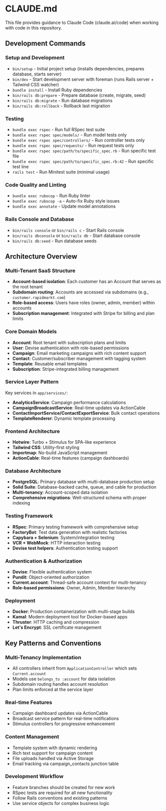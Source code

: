 # CLAUDE.md

This file provides guidance to Claude Code (claude.ai/code) when working with code in this repository.

## Development Commands

### Setup and Development
- `bin/setup` - Initial project setup (installs dependencies, prepares database, starts server)
- `bin/dev` - Start development server with foreman (runs Rails server + Tailwind CSS watcher)
- `bundle install` - Install Ruby dependencies
- `bin/rails db:prepare` - Prepare database (create, migrate, seed)
- `bin/rails db:migrate` - Run database migrations
- `bin/rails db:rollback` - Rollback last migration

### Testing
- `bundle exec rspec` - Run full RSpec test suite
- `bundle exec rspec spec/models/` - Run model tests only
- `bundle exec rspec spec/controllers/` - Run controller tests only
- `bundle exec rspec spec/requests/` - Run request tests only
- `bundle exec rspec spec/path/to/specific_spec.rb` - Run specific test file
- `bundle exec rspec spec/path/to/specific_spec.rb:42` - Run specific test line
- `rails test` - Run Minitest suite (minimal usage)

### Code Quality and Linting
- `bundle exec rubocop` - Run Ruby linter
- `bundle exec rubocop -a` - Auto-fix Ruby style issues
- `bundle exec annotate` - Update model annotations

### Rails Console and Database
- `bin/rails console` or `bin/rails c` - Start Rails console
- `bin/rails dbconsole` or `bin/rails db` - Start database console
- `bin/rails db:seed` - Run database seeds

## Architecture Overview

### Multi-Tenant SaaS Structure
- **Account-based isolation**: Each customer has an Account that serves as the root tenant
- **Subdomain routing**: Accounts are accessed via subdomains (e.g., `customer.rapidmarkt.com`)
- **Role-based access**: Users have roles (owner, admin, member) within accounts
- **Subscription management**: Integrated with Stripe for billing and plan limits

### Core Domain Models
- **Account**: Root tenant with subscription plans and limits
- **User**: Devise authentication with role-based permissions
- **Campaign**: Email marketing campaigns with rich content support
- **Contact**: Customer/subscriber management with tagging system
- **Template**: Reusable email templates
- **Subscription**: Stripe-integrated billing management

### Service Layer Pattern
Key services in `app/services/`:
- **AnalyticsService**: Campaign performance calculations
- **CampaignBroadcastService**: Real-time updates via ActionCable
- **ContactImportService/ContactExportService**: Bulk contact operations
- **TemplateRenderer**: Dynamic template processing

### Frontend Architecture
- **Hotwire**: Turbo + Stimulus for SPA-like experience
- **Tailwind CSS**: Utility-first styling
- **Importmap**: No-build JavaScript management
- **ActionCable**: Real-time features (campaign dashboards)

### Database Architecture
- **PostgreSQL**: Primary database with multi-database production setup
- **Solid Suite**: Database-backed cache, queue, and cable for production
- **Multi-tenancy**: Account-scoped data isolation
- **Comprehensive migrations**: Well-structured schema with proper indexing

### Testing Framework
- **RSpec**: Primary testing framework with comprehensive setup
- **FactoryBot**: Test data generation with realistic factories
- **Capybara + Selenium**: System/integration testing
- **VCR + WebMock**: HTTP interaction testing
- **Devise test helpers**: Authentication testing support

### Authentication & Authorization
- **Devise**: Flexible authentication system
- **Pundit**: Object-oriented authorization
- **Current.account**: Thread-safe account context for multi-tenancy
- **Role-based permissions**: Owner, Admin, Member hierarchy

### Deployment
- **Docker**: Production containerization with multi-stage builds
- **Kamal**: Modern deployment tool for Docker-based apps
- **Thruster**: HTTP caching and compression
- **Let's Encrypt**: SSL certificate management

## Key Patterns and Conventions

### Multi-Tenancy Implementation
- All controllers inherit from `ApplicationController` which sets `Current.account`
- Models use `belongs_to :account` for data isolation
- Subdomain routing handles account resolution
- Plan limits enforced at the service layer

### Real-time Features
- Campaign dashboard updates via ActionCable
- Broadcast service pattern for real-time notifications
- Stimulus controllers for progressive enhancement

### Content Management
- Template system with dynamic rendering
- Rich text support for campaign content
- File uploads handled via Active Storage
- Email tracking via campaign_contacts junction table

### Development Workflow
- Feature branches should be created for new work
- RSpec tests are required for all new functionality
- Follow Rails conventions and existing patterns
- Use service objects for complex business logic